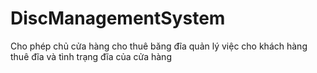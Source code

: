 # DiscManagementSystem
Cho phép chủ cửa hàng cho thuê băng đĩa quản lý việc cho khách hàng thuê đĩa và tình trạng đĩa của cửa hàng
